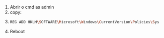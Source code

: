 1. Abrir o cmd as admin
2. copy:
3. ```bash
   REG ADD HKLM\SOFTWARE\Microsoft\Windows\CurrentVersion\Policies\System /V EnableLUA /T REG_DWORD /D 0 /F
   ```
4. Reboot
